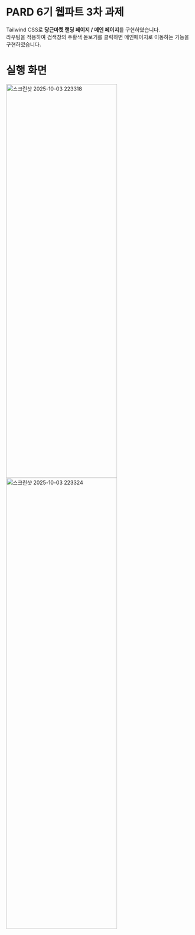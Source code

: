 # PARD 6기 웹파트 3차 과제

Tailwind CSS로 **당근마켓 랜딩 페이지 / 메인 페이지**를 구현하였습니다.  
라우팅을 적용하여 검색창의 주황색 돋보기를 클릭하면 메인페이지로 이동하는 기능을 구현하였습니다.

# 실행 화면

<img width="300" height="1066" alt="스크린샷 2025-10-03 223318" src="https://github.com/user-attachments/assets/8c4caf1b-f338-4506-b0c8-c0d82dabc228" />


<img width="300" height="1221" alt="스크린샷 2025-10-03 223324" src="https://github.com/user-attachments/assets/821b5733-629e-4126-9adc-9fdcb2b8a20e" />

